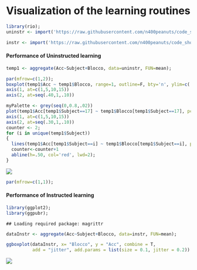 Visualization of the learning routines
================

``` r
library(rio);
uninstr <- import('https://raw.githubusercontent.com/n400peanuts/code_showcase/master/uninstrLearning.txt')
```

``` r
instr <- import('https://raw.githubusercontent.com/n400peanuts/code_showcase/master/instrLearning.txt', fill = T);
```

#### Performance of Uninstructed learning

``` r
temp1 <- aggregate(Acc~Subject+Blocco, data=uninstr, FUN=mean);

par(mfrow=c(1,2));
boxplot(temp1$Acc ~ temp1$Blocco, range=1, outline=F, bty='n', ylim=c(.40,1), xlab='Blocks', ylab='accuracy', notch=F, axes=F)
axis(1, at=c(1,5,10,15))
axis(2, at=seq(.40,1,.10))

myPalette <- grey(seq(0,0.8,.02))
plot(temp1$Acc[temp1$Subject==17] ~ temp1$Blocco[temp1$Subject==17], pch=19, type='b', ylim=c(.30,1), bty='n', xlab='Blocks', ylab='accuracy', axes=F)
axis(1, at=c(1,5,10,15))
axis(2, at=seq(.30,1,.10))
counter <- 2;
for (i in unique(temp1$Subject)) 
{
  lines(temp1$Acc[temp1$Subject==i] ~ temp1$Blocco[temp1$Subject==i], pch=19, type='b', col=myPalette[counter]);
  counter<-counter+1
  abline(h=.50, col='red', lwd=2);
}
```

![](learning_routine_analysis_files/figure-markdown_github/unnamed-chunk-3-1.png)

``` r
par(mfrow=c(1,1));
```

#### Performance of Instructed learning

``` r
library(ggplot2);
library(ggpubr);
```

    ## Loading required package: magrittr

``` r
dataInstr <- aggregate(Acc~Subject+Blocco, data=instr, FUN=mean); 

ggboxplot(dataInstr, x= "Blocco", y = "Acc", combine = T,
          add = "jitter", add.params = list(size = 0.1, jitter = 0.2))
```

![](learning_routine_analysis_files/figure-markdown_github/unnamed-chunk-4-1.png)
